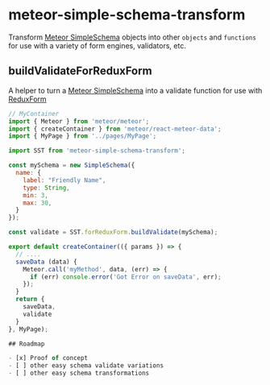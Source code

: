 # meteor-simple-schema-transform

Transform
[Meteor SimpleSchema](https://github.com/aldeed/meteor-simple-schema)
objects into other `objects`
and `functions` for use with a variety of form engines, validators, etc.

## buildValidateForReduxForm

A helper to turn a
[Meteor SimpleSchema](https://github.com/aldeed/meteor-simple-schema)
into a validate function for use with
[ReduxForm](http://redux-form.com/)

```js
// MyContainer
import { Meteor } from 'meteor/meteor';
import { createContainer } from 'meteor/react-meteor-data';
import { MyPage } from '../pages/MyPage';

import SST from 'meteor-simple-schema-transform';

const mySchema = new SimpleSchema({
  name: {
    label: "Friendly Name",
    type: String,
    min: 3,
    max: 30,
  }
});

const validate = SST.forReduxForm.buildValidate(mySchema);

export default createContainer(({ params }) => {
  // ....
  saveData (data) {
    Meteor.call('myMethod', data, (err) => {
      if (err) console.error('Got Error on saveData', err);
    });
  }
  return {
    saveData,
    validate
  }
}, MyPage);

## Roadmap

- [x] Proof of concept
- [ ] other easy schema validate variations
- [ ] other easy schema transformations

